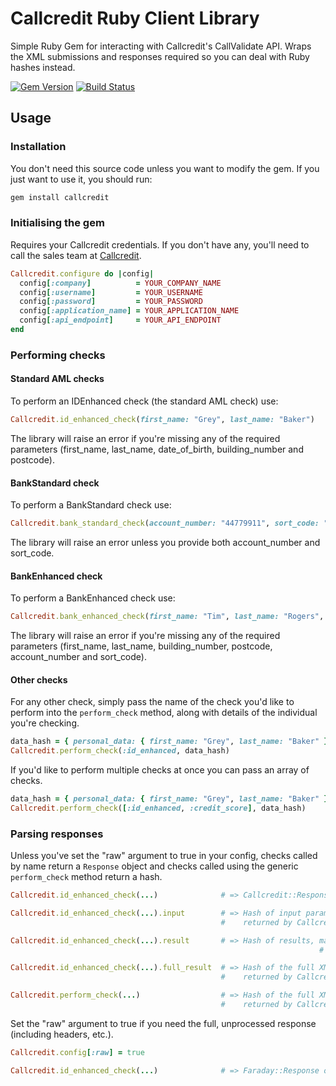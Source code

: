 # Callcredit Ruby Client Library

Simple Ruby Gem for interacting with Callcredit's CallValidate API. Wraps the
XML submissions and responses required so you can deal with Ruby hashes
instead.

[![Gem Version](https://badge.fury.io/rb/callcredit.svg)](http://badge.fury.io/rb/callcredit)
[![Build Status](https://travis-ci.org/gocardless/callcredit-ruby.svg?branch=add-travis)](https://travis-ci.org/gocardless/callcredit-ruby)

## Usage

### Installation

You don't need this source code unless you want to modify the gem. If you just
want to use it, you should run:

```ruby
gem install callcredit
````

### Initialising the gem
Requires your Callcredit credentials. If you don't have any, you'll need to
call the sales team at [Callcredit](http://callcredit.co.uk).

```ruby
Callcredit.configure do |config|
  config[:company]          = YOUR_COMPANY_NAME
  config[:username]         = YOUR_USERNAME
  config[:password]         = YOUR_PASSWORD
  config[:application_name] = YOUR_APPLICATION_NAME
  config[:api_endpoint]     = YOUR_API_ENDPOINT
end
```

### Performing checks

#### Standard AML checks
To perform an IDEnhanced check (the standard AML check) use:

```ruby
Callcredit.id_enhanced_check(first_name: "Grey", last_name: "Baker")
```

The library will raise an error if you're missing any of the required
parameters (first_name, last_name, date_of_birth, building_number and
postcode).

#### BankStandard check

To perform a BankStandard check use:

```ruby
Callcredit.bank_standard_check(account_number: "44779911", sort_code: "200000")
```

The library will raise an error unless you provide both account_number and sort_code.

#### BankEnhanced check

To perform a BankEnhanced check use:

```ruby
Callcredit.bank_enhanced_check(first_name: "Tim", last_name: "Rogers", postcode: "EC1V 7LQ", account_number: "44779911", sort_code: "200000", building_number: "338-346")
```

The library will raise an error if you're missing any of the required
parameters (first_name, last_name, building_number, postcode, account_number
and sort_code).

#### Other checks

For any other check, simply pass the name of the check you'd like to perform
into the `perform_check` method, along with details of the individual you're
checking.

```ruby
data_hash = { personal_data: { first_name: "Grey", last_name: "Baker" } }
Callcredit.perform_check(:id_enhanced, data_hash)
```

If you'd like to perform multiple checks at once you can pass an array of
checks.

```ruby
data_hash = { personal_data: { first_name: "Grey", last_name: "Baker" } }
Callcredit.perform_check([:id_enhanced, :credit_score], data_hash)
```

### Parsing responses

Unless you've set the "raw" argument to true in your config, checks called by
name return a `Response` object and checks called using the generic
`perform_check` method return a hash.

```ruby
Callcredit.id_enhanced_check(...)              # => Callcredit::Response

Callcredit.id_enhanced_check(...).input        # => Hash of input params, as
                                               #    returned by Callcredit

Callcredit.id_enhanced_check(...).result       # => Hash of results, mapping
											                         #    a check type to its results

Callcredit.id_enhanced_check(...).full_result  # => Hash of the full XML body
                                               #    returned by Callcredit

Callcredit.perform_check(...)                  # => Hash of the full XML body
                                               #    returned by Callcredit
```

Set the "raw" argument to true if you need the full, unprocessed response
(including headers, etc.).

```ruby
Callcredit.config[:raw] = true

Callcredit.id_enhanced_check(...)              # => Faraday::Response object
```
